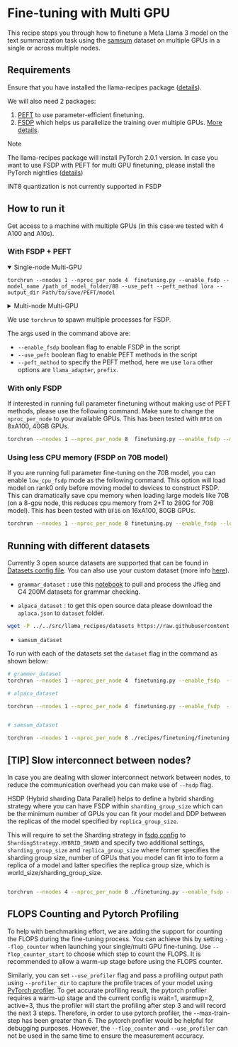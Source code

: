 # Fine-tuning with Multi GPU
This recipe steps you through how to finetune a Meta Llama 3 model on the text summarization task using the [samsum](https://huggingface.co/datasets/samsum) dataset on multiple GPUs in a single or across multiple nodes.


## Requirements
Ensure that you have installed the llama-recipes package ([details](../../README.md#installing)).

We will also need 2 packages:
1. [PEFT](https://github.com/huggingface/peft) to use parameter-efficient finetuning.
2. [FSDP](https://pytorch.org/tutorials/intermediate/FSDP_adavnced_tutorial.html) which helps us parallelize the training over multiple GPUs. [More details](./LLM_finetuning_overview.md#2-full-partial-parameter-finetuning).

> [!NOTE]
> The llama-recipes package will install PyTorch 2.0.1 version. In case you want to use FSDP with PEFT for multi GPU finetuning, please install the PyTorch nightlies ([details](../../README.md#pytorch-nightlies))
>
> INT8 quantization is not currently supported in FSDP


## How to run it
Get access to a machine with multiple GPUs (in this case we tested with 4 A100 and A10s).

### With FSDP + PEFT

<details open>
<summary>Single-node Multi-GPU</summary>

    torchrun --nnodes 1 --nproc_per_node 4  finetuning.py --enable_fsdp --model_name /path_of_model_folder/8B --use_peft --peft_method lora --output_dir Path/to/save/PEFT/model

</details>

<details>
<summary>Multi-node Multi-GPU</summary>
Here we use a slurm script to schedule a job with slurm over multiple nodes.

    # Change the num nodes and GPU per nodes in the script before running.
    sbatch ./multi_node.slurm

</details>


We use `torchrun` to spawn multiple processes for FSDP.

The args used in the command above are:
* `--enable_fsdp` boolean flag to enable FSDP  in the script
* `--use_peft` boolean flag to enable PEFT methods in the script
* `--peft_method` to specify the PEFT method, here we use `lora` other options are `llama_adapter`, `prefix`.


### With only FSDP
If interested in running full parameter finetuning without making use of PEFT methods, please use the following command. Make sure to change the `nproc_per_node` to your available GPUs. This has been tested with `BF16` on 8xA100, 40GB GPUs.

```bash
torchrun --nnodes 1 --nproc_per_node 8  finetuning.py --enable_fsdp --model_name /path_of_model_folder/8B --dist_checkpoint_root_folder model_checkpoints --dist_checkpoint_folder fine-tuned --pure_bf16 --use_fast_kernels
```

### Using less CPU memory (FSDP on 70B model)

If you are running full parameter fine-tuning on the 70B model, you can enable `low_cpu_fsdp` mode as the following command. This option will load model on rank0 only before moving model to devices to construct FSDP. This can dramatically save cpu memory when loading large models like 70B (on a 8-gpu node, this reduces cpu memory from 2+T to 280G for 70B model). This has been tested with `BF16` on 16xA100, 80GB GPUs.

```bash
torchrun --nnodes 1 --nproc_per_node 8 finetuning.py --enable_fsdp --low_cpu_fsdp --pure_bf16 --model_name /path_of_model_folder/70B --batch_size_training 1 --dist_checkpoint_root_folder model_checkpoints --dist_checkpoint_folder fine-tuned
```



## Running with different datasets
Currently 3 open source datasets are supported that can be found in [Datasets config file](../../src/llama_recipes/configs/datasets.py). You can also use your custom dataset (more info [here](./datasets/README.md)).

* `grammar_dataset` : use this [notebook](../../src/llama_recipes/datasets/grammar_dataset/grammar_dataset_process.ipynb) to pull and process the Jfleg and C4 200M datasets for grammar checking.

* `alpaca_dataset` : to get this open source data please download the `aplaca.json` to `dataset` folder.

```bash
wget -P ../../src/llama_recipes/datasets https://raw.githubusercontent.com/tatsu-lab/stanford_alpaca/main/alpaca_data.json
```

* `samsum_dataset`

To run with each of the datasets set the `dataset` flag in the command as shown below:

```bash
# grammer_dataset
torchrun --nnodes 1 --nproc_per_node 4  finetuning.py --enable_fsdp  --model_name /path_of_model_folder/8B --use_peft --peft_method lora --dataset grammar_dataset --save_model --dist_checkpoint_root_folder model_checkpoints --dist_checkpoint_folder fine-tuned  --pure_bf16 --output_dir Path/to/save/PEFT/model

# alpaca_dataset

torchrun --nnodes 1 --nproc_per_node 4  finetuning.py --enable_fsdp  --model_name /path_of_model_folder/8B --use_peft --peft_method lora --dataset alpaca_dataset --save_model --dist_checkpoint_root_folder model_checkpoints --dist_checkpoint_folder fine-tuned --pure_bf16 --output_dir Path/to/save/PEFT/model


# samsum_dataset

torchrun --nnodes 1 --nproc_per_node 8 ./recipes/finetuning/finetuning.py --enable_fsdp --model_name /data1/xuhang/hf_hub/Meta-Llama-3-8B-hf --use_peft --peft_method lora --dataset samsum_dataset --save_model --dist_checkpoint_root_folder model_checkpoints --dist_checkpoint_folder fine-tuned --pure_bf16 --output_dir /home/xuhang/LLM/models/llama-3-8B-peft --batch_size_training 1

```



## [TIP] Slow interconnect between nodes?
In case you are dealing with slower interconnect network between nodes, to reduce the communication overhead you can make use of `--hsdp` flag.

HSDP (Hybrid sharding Data Parallel) helps to define a hybrid sharding strategy where you can have FSDP within `sharding_group_size` which can be the minimum number of GPUs you can fit your model and DDP between the replicas of the model specified by `replica_group_size`.

This will require to set the Sharding strategy in [fsdp config](../../src/llama_recipes/configs/fsdp.py) to `ShardingStrategy.HYBRID_SHARD` and specify two additional settings, `sharding_group_size` and `replica_group_size` where former specifies the sharding group size, number of GPUs that you model can fit into to form a replica of a model and latter specifies the replica group size, which is world_size/sharding_group_size.

```bash

torchrun --nnodes 4 --nproc_per_node 8 ./finetuning.py --enable_fsdp --low_cpu_fsdp --fsdp_config.pure_bf16 --model_name /path_of_model_folder/70B --batch_size_training 1 --dist_checkpoint_root_folder model_checkpoints --dist_checkpoint_folder fine-tuned --hsdp --sharding_group_size n --replica_group_size world_size/n

```

## FLOPS Counting and Pytorch Profiling

To help with benchmarking effort, we are adding the support for counting the FLOPS during the fine-tuning process. You can achieve this by setting `--flop_counter` when launching your single/multi GPU fine-tuning. Use `--flop_counter_start` to choose which step to count the FLOPS. It is recommended to allow a warm-up stage before using the FLOPS counter.

Similarly, you can set `--use_profiler` flag and pass a profiling output path using `--profiler_dir` to capture the profile traces of your model using [PyTorch profiler](https://pytorch.org/tutorials/intermediate/tensorboard_profiler_tutorial.html). To get accurate profiling result, the pytorch profiler requires a warm-up stage and the current config is wait=1, warmup=2, active=3, thus the profiler will start the profiling after step 3 and will record the next 3 steps. Therefore, in order to use pytorch profiler, the --max-train-step has been greater than 6.  The pytorch profiler would be helpful for debugging purposes. However, the `--flop_counter` and `--use_profiler` can not be used in the same time to ensure the measurement accuracy.

